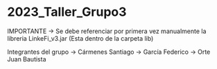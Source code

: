 # 2023_Taller_Grupo3
IMPORTANTE -> Se debe referenciar por primera vez manualmente la libreria LinkeFi_v3.jar (Esta dentro de la carpeta lib)

Integrantes del grupo
-> Cármenes Santiago
-> García Federico
-> Orte Juan Bautista
